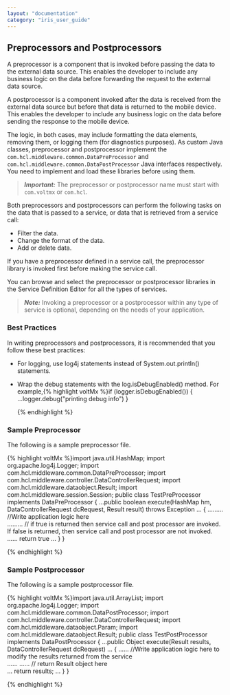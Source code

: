 ```yaml
---
layout: "documentation"
category: "iris_user_guide"
---
```

                         


Preprocessors and Postprocessors
--------------------------------

A preprocessor is a component that is invoked before passing the data to the external data source. This enables the developer to include any business logic on the data before forwarding the request to the external data source.

A postprocessor is a component invoked after the data is received from the external data source but before that data is returned to the mobile device. This enables the developer to include any business logic on the data before sending the response to the mobile device.

The logic, in both cases, may include formatting the data elements, removing them, or logging them (for diagnostics purposes). As custom Java classes, preprocessor and postprocessor implement the `com.hcl.middleware.common.DataPreProcessor` and `com.hcl.middleware.common.DataPostProcessor` Java interfaces respectively. You need to implement and load these libraries before using them.

> **_Important:_** The preprocessor or postprocessor name must start with `com.voltmx` or `com.hcl`.

Both preprocessors and postprocessors can perform the following tasks on the data that is passed to a service, or data that is retrieved from a service call:

*   Filter the data.
*   Change the format of the data.
*   Add or delete data.

If you have a preprocessor defined in a service call, the preprocessor library is invoked first before making the service call.

You can browse and select the preprocessor or postprocessor libraries in the Service Definition Editor for all the types of services.

> **_Note:_** Invoking a preprocessor or a postprocessor within any type of service is optional, depending on the needs of your application.

### Best Practices

In writing preprocessors and postprocessors, it is recommended that you follow these best practices:

*   For logging, use log4j statements instead of System.out.println() statements.
*   Wrap the debug statements with the log.isDebugEnabled() method. For example,{% highlight voltMx %}if (logger.isDebugEnabled()) {
            ...logger.debug("printing debug info")
    }
    
    {% endhighlight %}

### Sample Preprocessor

The following is a sample preprocessor file.

{% highlight voltMx %}import java.util.HashMap;
import org.apache.log4j.Logger;
import com.hcl.middleware.common.DataPreProcessor;
import com.hcl.middleware.controller.DataControllerRequest;
import com.hcl.middleware.dataobject.Result;
import com.hcl.middleware.session.Session;
public class TestPreProcessor implements DataPreProcessor {
        ...public boolean execute(HashMap hm, DataControllerRequest dcRequest, Result result) throws Exception
        ... {
                ......... //Write application logic here  
            ......... // if true is returned then service call and post processor are invoked. If false is returned, then service call and post processor are not invoked.  
            ......
            return true
                ...
    }
}

{% endhighlight %}

### Sample Postprocessor

The following is a sample postprocessor file.

{% highlight voltMx %}import java.util.ArrayList;
import org.apache.log4j.Logger;
import com.hcl.middleware.common.DataPostProcessor;
import com.hcl.middleware.controller.DataControllerRequest;
import com.hcl.middleware.dataobject.Param;
import com.hcl.middleware.dataobject.Result;
public class TestPostProcessor implements DataPostProcessor {
        ...public Object execute(Result results, DataControllerRequest dcRequest)
        ... {
                ...... //Write application logic here to modify the results returned from the service  
            ......
                ...... // return Result object here  
            ...
            return results;
                ...
    }
}

{% endhighlight %}

